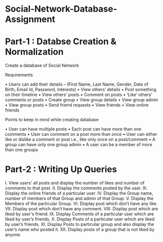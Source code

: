 # Social-Network-Database-Assignment

# Part-1 : Databse Creation & Normalization

Create a database of Social Network

Requirements

• Users can add their details – (First Name, Last Name, Gender, Date of Birth, Email Id,
Password, Interests)
• View others’ details
• Post something on their timeline
• View others’ posts
• Comment on posts
• ‘Like’ others’ comments or posts
• Create group
• View group details
• View group admin
• View group posts
• Send friend requests
• View friends
• View online friends

Points to keep in mind while creating database

• User can have multiple posts
• Each post can have more than one comments
• User can comment on a post more than once
• User can either like or dislike a comment or post i.e., like only once on a
post/comment
• A group can have only one group admin
• A user can be a member of more than one groups 

# Part-2 : Writing Up Queries 

I. View users’ all posts and display the number of likes and number of comments to that
post.
II. Display the comments posted by the user.
III. Display the online friends of a particular user.
IV. Display the Group name, number of members of that Group and admin of that
Group.
V. Display the Members of the particular Group.
VI. Display post which don’t have any like.
VII. Display post which don’t have any comment.
VIII. Display post which are liked by user's friend.
IX. Display Comments of a particular user which are liked by user’s friends.
X. Display Posts of a particular user which are liked by user’s friends.
XI. Display Posts to particular group and also display the user’s name who posted it.
XII. Display posts of a group that is not liked by anyone. 

